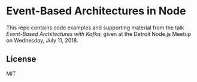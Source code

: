 # Event-Based Architectures in Node

This repo contains code examples and supporting material from the talk
_Event-Based Architectures with Kafka_, given at the Detroit Node.js Meetup on
Wednesday, July 11, 2018.


## License

MIT
